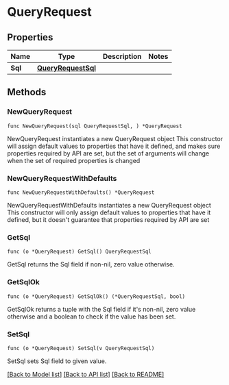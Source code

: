 # QueryRequest

## Properties

Name | Type | Description | Notes
------------ | ------------- | ------------- | -------------
**Sql** | [**QueryRequestSql**](QueryRequestSql.md) |  | 

## Methods

### NewQueryRequest

`func NewQueryRequest(sql QueryRequestSql, ) *QueryRequest`

NewQueryRequest instantiates a new QueryRequest object
This constructor will assign default values to properties that have it defined,
and makes sure properties required by API are set, but the set of arguments
will change when the set of required properties is changed

### NewQueryRequestWithDefaults

`func NewQueryRequestWithDefaults() *QueryRequest`

NewQueryRequestWithDefaults instantiates a new QueryRequest object
This constructor will only assign default values to properties that have it defined,
but it doesn't guarantee that properties required by API are set

### GetSql

`func (o *QueryRequest) GetSql() QueryRequestSql`

GetSql returns the Sql field if non-nil, zero value otherwise.

### GetSqlOk

`func (o *QueryRequest) GetSqlOk() (*QueryRequestSql, bool)`

GetSqlOk returns a tuple with the Sql field if it's non-nil, zero value otherwise
and a boolean to check if the value has been set.

### SetSql

`func (o *QueryRequest) SetSql(v QueryRequestSql)`

SetSql sets Sql field to given value.



[[Back to Model list]](../README.md#documentation-for-models) [[Back to API list]](../README.md#documentation-for-api-endpoints) [[Back to README]](../README.md)


